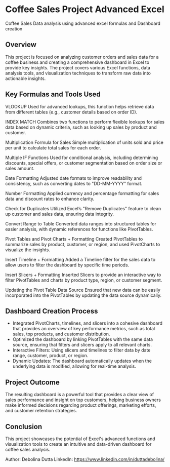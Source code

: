 # **Coffee Sales Project Advanced Excel**
Coffee Sales Data analysis using advanced excel formulas and Dashboard creation

## **Overview**

This project is focused on analyzing customer orders and sales data for a coffee business and creating a comprehensive dashboard in Excel to provide key insights. The project covers various Excel functions, data analysis tools, and visualization techniques to transform raw data into actionable insights.

## **Key Formulas and Tools Used**

VLOOKUP 
Used for advanced lookups, this function helps retrieve data from different tables (e.g., customer details based on order ID).

INDEX MATCH 
Combines two functions to perform flexible lookups for sales data based on dynamic criteria, such as looking up sales by product and customer.

Multiplication Formula for Sales 
Simple multiplication of units sold and price per unit to calculate total sales for each order.

Multiple IF Functions 
Used for conditional analysis, including determining discounts, special offers, or customer segmentation based on order size or sales amount.

Date Formatting 
Adjusted date formats to improve readability and consistency, such as converting dates to "DD-MM-YYYY" format.

Number Formatting
Applied currency and percentage formatting for sales data and discount rates to enhance clarity.

Check for Duplicates 
Utilized Excel’s "Remove Duplicates" feature to clean up customer and sales data, ensuring data integrity.

Convert Range to Table 
Converted data ranges into structured tables for easier analysis, with dynamic references for functions like PivotTables.

Pivot Tables and Pivot Charts + Formatting 
Created PivotTables to summarize sales by product, customer, or region, and used PivotCharts to visualize the insights.

Insert Timeline + Formatting 
Added a Timeline filter for the sales data to allow users to filter the dashboard by specific time periods.

Insert Slicers + Formatting 
Inserted Slicers to provide an interactive way to filter PivotTables and charts by product type, region, or customer segment.

Updating the Pivot Table Data Source 
Ensured that new data can be easily incorporated into the PivotTables by updating the data source dynamically.

## **Dashboard Creation Process**

- Integrated PivotCharts, timelines, and slicers into a cohesive dashboard that provides an overview of key performance metrics, such as total sales, top products, and customer distribution.
- Optimized the dashboard by linking PivotTables with the same data source, ensuring that filters and slicers apply to all relevant charts.
- Interactive Filters: Using slicers and timelines to filter data by date range, customer, product, or region.
- Dynamic Updates: The dashboard automatically updates when the underlying data is modified, allowing for real-time analysis.

## **Project Outcome**
The resulting dashboard is a powerful tool that provides a clear view of sales performance and insight on top customers, helping business owners make informed decisions regarding product offerings, marketing efforts, and customer retention strategies.

## **Conclusion**
This project showcases the potential of Excel's advanced functions and visualization tools to create an intuitive and data-driven dashboard for coffee sales analysis.

Author: Debolina Dutta
LinkedIn: https://www.linkedin.com/in/duttadebolina/
